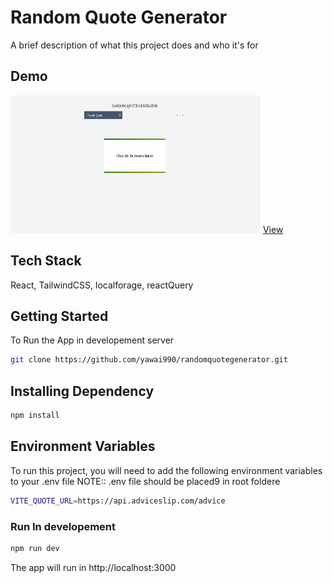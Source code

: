 # Random Quote Generator

A brief description of what this project does and who it's for

## Demo

<img src='./public/Animation.gif' width=400 height=220 alt='demo' />
<a href="https://65451955053cee0e282af8c8--snazzy-crisp-0d8259.netlify.app/">View</a>

## Tech Stack

React, TailwindCSS, localforage, reactQuery

## Getting Started

To Run the App in developement server

```bash
git clone https://github.com/yawai990/randomquotegenerator.git
```

## Installing Dependency

```bash
npm install
```

## Environment Variables

To run this project, you will need to add the following environment variables to your .env file
NOTE:: .env file should be placed9 in root foldere

```bash
VITE_QUOTE_URL=https://api.adviceslip.com/advice
```

### Run In developement

```bash
npm run dev
```

The app will run in http://localhost:3000
